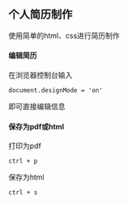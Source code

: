 ## 个人简历制作

使用简单的html、css进行简历制作

#### 编辑简历
  在浏览器控制台输入 
  ``` 
  document.designMode = 'on'
  ```
  即可直接编辑信息
#### 保存为pdf或html
  打印为pdf
  ```
  ctrl + p
  ```
  保存为html
  ```
  ctrl + s
  ```
